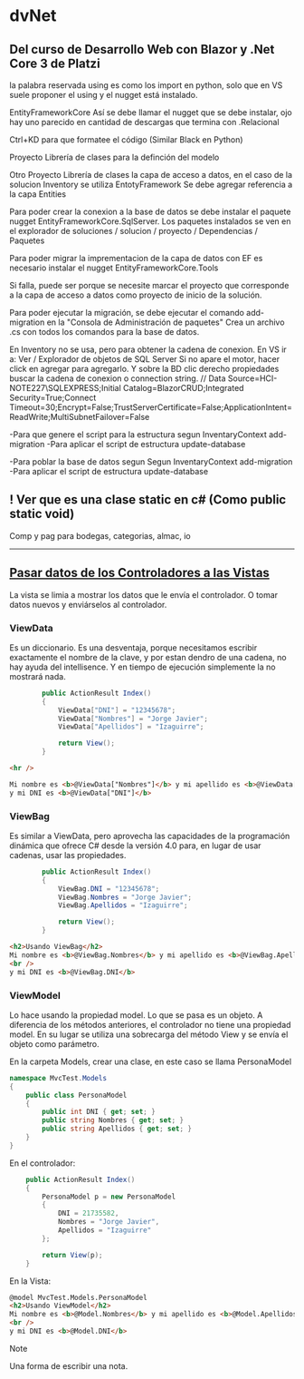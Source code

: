 # dvNet

## Del curso de Desarrollo Web con Blazor y .Net Core 3 de Platzi

la palabra reservada using es como los import en python, solo que en VS suele proponer el using y el nugget está instalado.

EntityFrameworkCore
Así se debe llamar el nugget que se debe instalar, ojo hay uno parecido en cantidad de descargas que termina con .Relacional

Ctrl+KD para que formatee el código (Similar Black en Python)

Proyecto Librería de clases para la definción del modelo


Otro Proyecto Librería de clases la capa de acceso a datos, en el caso de la solucion Inventory se utiliza EntotyFramework
Se debe agregar referencia a la capa Entities

Para poder crear la conexion a la base de datos se debe instalar el paquete nugget EntityFrameworkCore.SqlServer.
Los paquetes instalados se ven en el explorador de soluciones / solucion / proyecto / Dependencias / Paquetes

Para poder migrar la imprementacion de la capa de datos con EF es necesario instalar el nugget EntityFrameworkCore.Tools

Si falla, puede ser porque se necesite marcar el proyecto que corresponde a la capa de acceso a datos como proyecto de inicio de la solución.

Para poder ejecutar la migración, se debe ejecutar el comando
add-migration en la "Consola de Administración de paquetes"
Crea un archivo .cs con todos los comandos para la base de datos.

En Inventory no se usa, pero para obtener la cadena de conexion.
En VS ir a: Ver / Explorador de objetos de SQL Server
Si no apare el motor, hacer click en agregar para agregarlo. Y sobre la BD clic derecho propiedades buscar la cadena de conexion o connection string.
// Data Source=HCI-NOTE227\SQLEXPRESS;Initial Catalog=BlazorCRUD;Integrated Security=True;Connect Timeout=30;Encrypt=False;TrustServerCertificate=False;ApplicationIntent=ReadWrite;MultiSubnetFailover=False

-Para que genere el script para la estructura segun InventaryContext
add-migration <FirsMigration>
-Para aplicar el script de estructura
update-database

-Para poblar la base de datos segun Segun InventaryContext
add-migration <AddData>
-Para aplicar el script de estructura
update-database


## ! Ver que es una clase static en c# (Como public static void)


Comp y pag para bodegas, categorias, almac, io

--------------------------------------------------------------------------------------------

## [Pasar datos de los Controladores a las Vistas](https://www.youtube.com/watch?v=M3svi5v72XE&list=PL8neH3UPvUd4i9r9NHhhuGvtg8sxNDD-m&index=7)

La vista se limia a mostrar los datos que le envía el controlador.
O tomar datos nuevos y enviárselos al controlador.

### ViewData

Es un diccionario.
Es una desventaja, porque necesitamos escribir exactamente el nombre de la clave, y por estan dendro de una cadena, no hay ayuda del intellisence. Y en tiempo de ejecución simplemente la no mostrará nada.

~~~ c#
        public ActionResult Index()
        {
            ViewData["DNI"] = "12345678";
            ViewData["Nombres"] = "Jorge Javier";
            ViewData["Apellidos"] = "Izaguirre";

            return View();
        }
~~~

~~~ html
<hr />

Mi nombre es <b>@ViewData["Nombres"]</b> y mi apellido es <b>@ViewData["Apellidos"]</b> <br />
y mi DNI es <b>@ViewData["DNI"]</b>
~~~


### ViewBag
Es similar a ViewData, pero aprovecha las capacidades de la programación dinámica que ofrece C# desde la versión 4.0 para, en lugar de usar cadenas, usar las propiedades.


~~~ c#
        public ActionResult Index()
        {
            ViewBag.DNI = "12345678";
            ViewBag.Nombres = "Jorge Javier";
            ViewBag.Apellidos = "Izaguirre";

            return View();
        }
~~~

~~~ html
<h2>Usando ViewBag</h2>
Mi nombre es <b>@ViewBag.Nombres</b> y mi apellido es <b>@ViewBag.Apellidos</b>
<br />
y mi DNI es <b>@ViewBag.DNI</b>
~~~

### ViewModel

Lo hace usando la propiedad model. Lo que se pasa es un objeto.
A diferencia de los métodos anteriores, el controlador no tiene una propiedad model. En su lugar se utiliza una sobrecarga del método View y se envía el objeto como parámetro.

En la carpeta Models, crear una clase, en este caso se llama PersonaModel
~~~ c#
namespace MvcTest.Models
{
    public class PersonaModel
    {
        public int DNI { get; set; }
        public string Nombres { get; set; }
        public string Apellidos { get; set; }
    }
}
~~~

En el controlador:
~~~ c#
    public ActionResult Index()
    {
        PersonaModel p = new PersonaModel
        {
            DNI = 21735582,
            Nombres = "Jorge Javier",
            Apellidos = "Izaguirre"
        };

        return View(p);
    }
~~~

En la Vista:
~~~ html
@model MvcTest.Models.PersonaModel
<h2>Usando ViewModel</h2>
Mi nombre es <b>@Model.Nombres</b> y mi apellido es <b>@Model.Apellidos</b>
<br />
y mi DNI es <b>@Model.DNI</b>

~~~



> [!NOTE]
> Una forma de escribir una nota.

